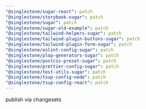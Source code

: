 ```yaml
---
"@singlestone/sugar-react": patch
"@singlestone/storybook-sugar": patch
"@singlestone/sugar": patch
"@singlestone/sugar-old-example": patch
"@singlestone/tailwind-helpers-sugar": patch
"@singlestone/tailwind-plugin-buttons-sugar": patch
"@singlestone/tailwind-plugin-form-sugar": patch
"@singlestone/eslint-config-sugar": patch
"@singlestone/plop-generators-sugar": patch
"@singlestone/postcss-preset-sugar": patch
"@singlestone/prettier-config-sugar": patch
"@singlestone/test-utils-sugar": patch
"@singlestone/tsup-config-node": patch
"@singlestone/tsup-config-react": patch
---
```


publish via changesets
